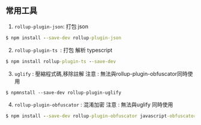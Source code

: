 ## 常用工具

1. `rollup-plugin-json`: 打包 json

```cmd
$ npm install --save-dev rollup-plugin-json
```

2. `rollup-plugin-ts `: 打包 解析 typescript

```cmd
$ npm install rollup-plugin-ts --save-dev
```

3. `uglify` : 壓縮程式碼,移除註解 注意 : 無法與rollup-plugin-obfuscator同時使用

```
$ npmnstall --save-dev rollup-plugin-uglify
```

4. `rollup-plugin-obfuscator` : 混淆加密 注意 : 無法與uglify 同時使用

```cmd
$ npm install --save-dev rollup-plugin-obfuscator javascript-obfuscator
```

